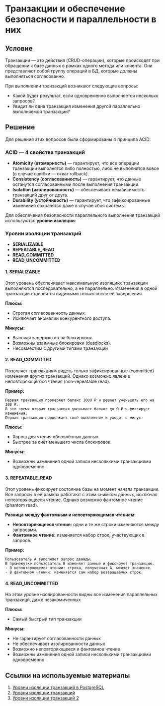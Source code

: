 # Транзакции и обеспечение безопасности и параллельности в них

## Условие
Транзакции — это действия (CRUD-операции), которые происходят при обращении к базе данных в рамках одного метода или клиента. Они представляют собой группу операций в БД, которые должны выполняться согласованно.

При выполнении транзакций возникают следующие вопросы:
- Какой будет результат, если одновременно выполняется несколько запросов?
- Увидит ли одна транзакция изменения другой параллельно выполняемой транзакции?

## Решение

Для решения этих вопросов были сформированы 4 принципа ACID:

### ACID — 4 свойства транзакций
- **Atomicity (атомарность)** — гарантирует, что все операции транзакции выполнятся либо полностью, либо не выполнятся вовсе (в случае ошибки — откат rollback).
- **Consistency (согласованность)** — гарантирует, что данные останутся согласованными после выполнения транзакции.
- **Isolation (изолированность)** — обеспечивает независимость транзакций друг от друга.
- **Durability (устойчивость)** — гарантирует, что зафиксированные изменения сохранятся даже в случае сбоя системы.

Для обеспечения безопасности параллельного выполнения транзакций используются **уровни изоляции**:

### Уровни изоляции транзакций
- **SERIALIZABLE**
- **REPEATABLE_READ**
- **READ_COMMITTED**
- **READ_UNCOMMITTED**

#### 1. SERIALIZABLE
Этот уровень обеспечивает максимальную изоляцию: транзакции выполняются последовательно, а не параллельно. Изменения в одной транзакции становятся видимыми только после её завершения.

**Плюсы:**
- Строгая согласованность данных.
- Исключает аномалии конкурентного доступа.

**Минусы:**
- Высокая задержка из-за блокировок.
- Возможны взаимные блокировки (deadlocks).
- Несовместим с другими типами транзакций

#### 2. READ_COMMITTED
Позволяет транзакциям видеть только зафиксированные (committed) изменения других транзакций. Однако возможно явление неповторяющегося чтения (non-repeatable read).

**Пример:**
```
Первая транзакция проверяет баланс 1000 ₽ и решает уменьшить его на 100 ₽.
В это время вторая транзакция уменьшает баланс до 0 ₽ и фиксирует изменения.
Первая транзакция продолжает своё выполнение и уходит в минус.
```

**Плюсы:**
- Хорош для чтения обновлённых данных.
- Быстрее за счёт меньшего числа блокировок.

**Минусы:**
- Возможны изменения одной записи несколькими транзакциями одновременно.

#### 3. REPEATABLE_READ
Этот уровень фиксирует состояние базы на момент начала транзакции. Все запросы в её рамках работают с этим снимком данных, исключая неповторяющееся чтение. Однако возможно фантомное чтение (phantom read).

**Разница между фантомным и неповторяющимся чтением:**
- **Неповторяющееся чтение:** одни и те же строки изменяются между запросами.
- **Фантомное чтение:** изменяется набор строк, участвующих в запросе.

**Пример:**
```
Пользователь A выполняет запрос дважды.
В промежутке пользователь B изменяет данные и фиксирует транзакцию.
- В неповторяющемся чтении: строка, полученная A, меняет значение.
- В фантомном чтении: изменяется сам набор возвращаемых строк.
```

#### 4. READ_UNCOMMITTED
На этом уровне изолированности видны все изменения параллельных транзакицй, даже незакомиченных

**Плюсы:**
- Самый быстрый тип транзакции

**Минусы:**
- Не гарантирует согласованности данных
- Не обеспечивает изолированности данных
- Возможно неповторяющееся и фантомное чтение
- Возможны изменения одной записи несколькими транзакциями одновременно

## Ссылки на используемые материалы
1. [Уровни изоляции транзакций в PostgreSQL](https://habr.com/ru/articles/317884/)
2. [Уровни изоляции транзакций](https://postgrespro.ru/docs/postgrespro/9.5/transaction-iso)
3. [Уровни изоляции транзакций 2](https://habr.com/ru/companies/postgrespro/articles/442804/)

